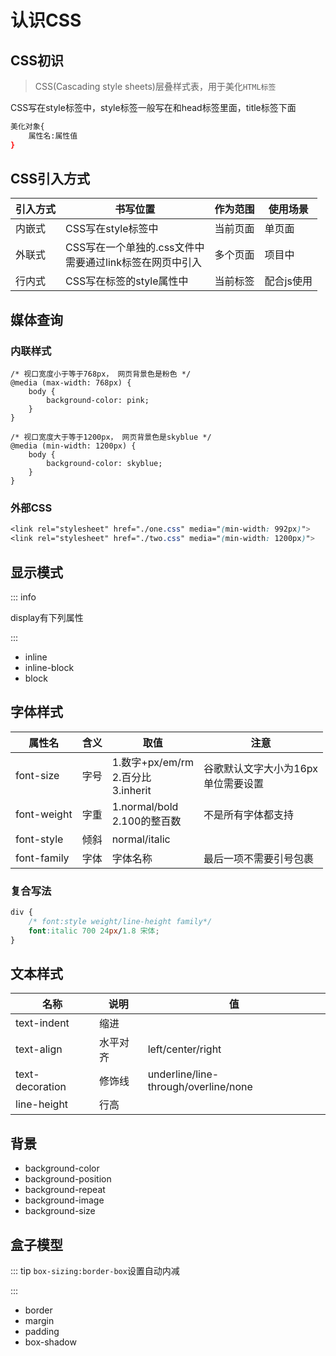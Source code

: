 # 认识CSS

## CSS初识

> CSS(Cascading style sheets)层叠样式表，用于美化`HTML标签`

CSS写在style标签中，style标签一般写在和head标签里面，title标签下面


```bash
美化对象{
	属性名:属性值
}
```


## CSS引入方式


| 引入方式 | 书写位置                                                     | 作为范围 | 使用场景   |
| -------- | ------------------------------------------------------------ | -------- | ---------- |
| 内嵌式   | CSS写在style标签中                                           | 当前页面 | 单页面     |
| 外联式   | CSS写在一个单独的.css文件中<br />需要通过link标签在网页中引入 | 多个页面 | 项目中     |
| 行内式   | CSS写在标签的style属性中                                     | 当前标签 | 配合js使用 |


## 媒体查询


### 内联样式


```css{2,9}
/* 视口宽度小于等于768px， 网页背景色是粉色 */
@media (max-width: 768px) {
    body {
        background-color: pink;
    }
}

/* 视口宽度大于等于1200px， 网页背景色是skyblue */
@media (min-width: 1200px) {
    body {
        background-color: skyblue;
    }
}
```


### 外部CSS

```css
<link rel="stylesheet" href="./one.css" media="(min-width: 992px)">
<link rel="stylesheet" href="./two.css" media="(min-width: 1200px)">
```

## 显示模式

::: info

display有下列属性

:::


- inline
- inline-block
- block


## 字体样式


| 属性名      | 含义 | 取值                                         | 注意                                     |
| ----------- | ---- | -------------------------------------------- | ---------------------------------------- |
| font-size   | 字号 | 1.数字+px/em/rm<br />2.百分比<br />3.inherit | 谷歌默认文字大小为16px<br />单位需要设置 |
| font-weight | 字重 | 1.normal/bold<br />2.100的整百数             | 不是所有字体都支持                       |
| font-style  | 倾斜 | normal/italic                                |                                          |
| font-family | 字体 | 字体名称                                     | 最后一项不需要引号包裹                   |

### 复合写法

```css
div {
    /* font:style weight/line-height family*/
    font:italic 700 24px/1.8 宋体;
}
```

## 文本样式


| 名称            | 说明     | 值                                   |
| --------------- | -------- | ------------------------------------ |
| text-indent     | 缩进     |                                      |
| text-align      | 水平对齐 | left/center/right                    |
| text-decoration | 修饰线   | underline/line-through/overline/none |
| line-height     | 行高     |                                      |


## 背景


- background-color
- background-position
- background-repeat
- background-image
- background-size


## 盒子模型

::: tip
`box-sizing:border-box`设置自动内减

:::


- border
- margin
- padding
- box-shadow


